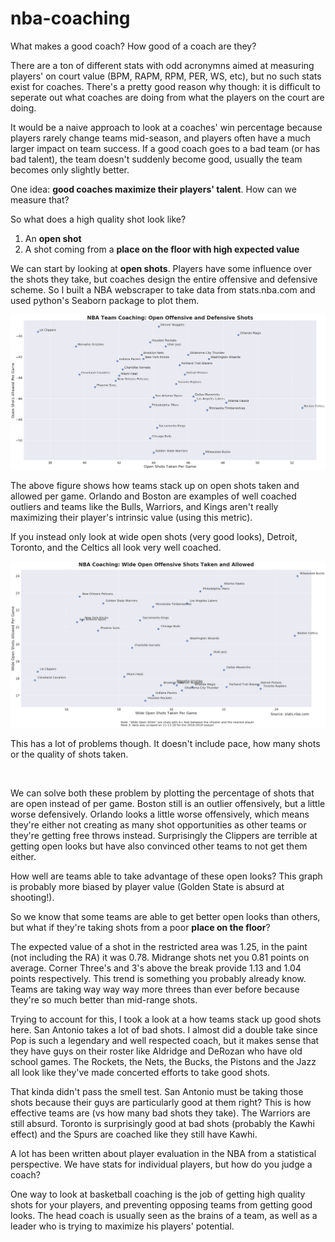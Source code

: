 # nba-coaching

What makes a good coach? How good of a coach are they?

There are a ton of different stats with odd acronymns aimed at measuring players' on court value (BPM, RAPM, RPM, PER, WS, etc), but no such stats exist for coaches. There's a pretty good reason why though: it is difficult to seperate out what coaches are doing from what the players on the court are doing.

It would be a naive approach to look at a coaches' win percentage because players rarely change teams mid-season, and players often have a much larger impact on team success. If a good coach goes to a bad team (or has bad talent), the team doesn't suddenly become good, usually the team becomes only slightly better.

One idea: **good coaches maximize their players' talent**. How can we measure that?

So what does a high quality shot look like?

  1. An **open shot**
  2. A shot coming from a **place on the floor with high expected value**

We can start by looking at **open shots**. Players have some influence over the shots they take, but coaches design the entire offensive and defensive scheme. So I built a NBA webscraper to take data from stats.nba.com and used python's Seaborn package to plot them. 

![Open Shots](offensivedefensiveopenshots.png)

The above figure shows how teams stack up on open shots taken and allowed per game. Orlando and Boston are examples of well coached outliers and teams like the Bulls, Warriors, and Kings aren't really maximizing their player's intrinsic value (using this metric). 

If you instead only look at wide open shots (very good looks), Detroit, Toronto, and the Celtics all look very well coached.

![Wide Open Shots](wide-open-off-vs-def.png)



This has a lot of problems though. It doesn't include pace, how many shots or the quality of shots taken. 

![]()

We can solve both these problem by plotting the percentage of shots that are open instead of per game. Boston still is an outlier offensively, but a little worse defensively. Orlando looks a little worse offensively, which means they're either not creating as many shot opportunities as other teams or they're getting free throws instead. Surprisingly the Clippers are terrible at getting open looks but have also convinced other teams to not get them either.

How well are teams able to take advantage of these open looks? This graph is probably more biased by player value (Golden State is absurd at shooting!).

So we know that some teams are able to get better open looks than others, but what if they're taking shots from a poor **place on the floor**?

The expected value of a shot in the restricted area was 1.25, in the paint (not including the RA) it was 0.78. Midrange shots net you 0.81 points on average. Corner Three's and 3's above the break provide 1.13 and 1.04 points respectively. This trend is something you probably already know. Teams are taking way way way more threes than ever before because they're so much better than mid-range shots.

Trying to account for this, I took a look at a how teams stack up good shots here. San Antonio takes a lot of bad shots. I almost did a double take since Pop is such a legendary and well respected coach, but it makes sense that they have guys on their roster like Aldridge and DeRozan who have old school games. The Rockets, the Nets, the Bucks, the Pistons and the Jazz all look like they've made concerted efforts to take good shots.

That kinda didn't pass the smell test. San Antonio must be taking those shots because their guys are particularly good at them right? This is how effective teams are (vs how many bad shots they take). The Warriors are still absurd. Toronto is surprisingly good at bad shots (probably the Kawhi effect) and the Spurs are coached like they still have Kawhi.



A lot has been written about player evaluation in the NBA from a statistical perspective.  We have stats for individual players, but how do you judge a coach? 

One way to look at basketball coaching is the job of getting high quality shots for your players, and preventing opposing teams from getting good looks. The head coach is usually seen as the brains of a team, as well as a leader who is trying to maximize his players' potential. 


  
